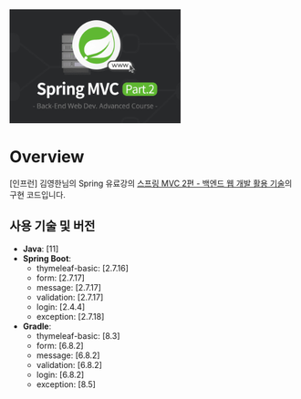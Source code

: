 <img src="https://github.com/swhyeon98/spring-study-records/blob/main/img/spring-mvc2-web-util-tech.png" width="300" height="200"/>

# Overview

[인프런] 김영한님의 Spring 유료강의 [스프링 MVC 2편 - 백엔드 웹 개발 활용 기술](https://inf.run/GMo43)의 구현 코드입니다.

## 사용 기술 및 버전

- **Java**: [11]
- **Spring Boot**: 
  - thymeleaf-basic: [2.7.16]
  - form: [2.7.17]
  - message: [2.7.17]
  - validation: [2.7.17]
  - login: [2.4.4]
  - exception: [2.7.18]
- **Gradle**:
  - thymeleaf-basic: [8.3]
  - form: [6.8.2]
  - message: [6.8.2]
  - validation: [6.8.2]
  - login: [6.8.2]
  - exception: [8.5]
